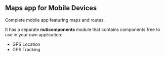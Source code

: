 ## Maps app for Mobile Devices

Complete mobile app featuring maps and routes.

It has a separate **nuticomponents** module that contains components free to use in your own application:

* GPS Location
* GPS Tracking

